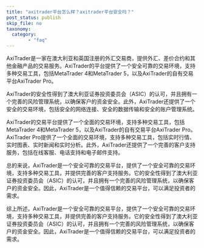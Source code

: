 ```yaml
---
title: "axitrader平台怎么样？axitrader平台安全吗？"
post_status: publish
skip_file: no
taxonomy:
  category:
        - "faq"
---
```


AxiTrader是一家在澳大利亚和英国注册的外汇交易商，提供外汇、差价合约和其他金融产品的交易服务。AxiTrader的平台提供了一个安全可靠的交易环境，支持多种交易工具，包括MetaTrader 4和MetaTrader 5，以及AxiTrader的自有交易平台AxiTrader Pro。

AxiTrader的安全性得到了澳大利亚证券投资委员会（ASIC）的认可，并且拥有一个完善的风险管理系统，以确保客户的资金安全。此外，AxiTrader还提供了一个安全的交易环境，包括安全的网络连接、安全的数据传输和安全的账户管理系统。

AxiTrader的交易平台提供了一个全面的交易环境，支持多种交易工具，包括MetaTrader 4和MetaTrader 5，以及AxiTrader的自有交易平台AxiTrader Pro。AxiTrader Pro提供了一个全面的交易环境，支持多种交易工具，包括实时行情、实时图表、实时新闻和实时分析。此外，AxiTrader还提供了一个完善的客户支持服务，包括在线客服、电话支持和电子邮件支持。

总的来说，AxiTrader是一个安全可靠的交易平台，提供了一个安全可靠的交易环境，支持多种交易工具，并提供完善的客户支持服务。它的安全性得到了澳大利亚证券投资委员会（ASIC）的认可，并且拥有一个完善的风险管理系统，以确保客户的资金安全。因此，AxiTrader是一个值得信赖的交易平台，可以满足投资者的需求。

综上所述，AxiTrader是一个安全可靠的交易平台，提供了一个安全可靠的交易环境，支持多种交易工具，并提供完善的客户支持服务。它的安全性得到了澳大利亚证券投资委员会（ASIC）的认可，并且拥有一个完善的风险管理系统，以确保客户的资金安全。因此，AxiTrader是一个值得信赖的交易平台，可以满足投资者的需求。
